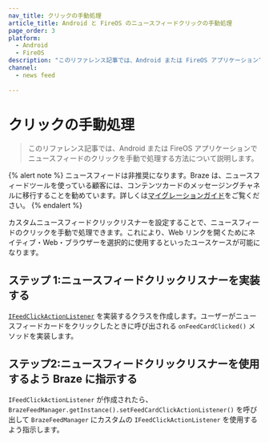```yaml
---
nav_title: クリックの手動処理
article_title: Android と FireOS のニュースフィードクリックの手動処理
page_order: 3
platform: 
  - Android
  - FireOS
description: "このリファレンス記事では、Android または FireOS アプリケーションでニュースフィードのクリックを手動で処理する方法について説明します。"
channel:
  - news feed
  
---
```


# クリックの手動処理

> このリファレンス記事では、Android または FireOS アプリケーションでニュースフィードのクリックを手動で処理する方法について説明します。

{% alert note %}
ニュースフィードは非推奨になります。Braze は、ニュースフィードツールを使っている顧客には、コンテンツカードのメッセージングチャネルに移行することを勧めています。詳しくは[マイグレーションガイド]({{site.baseurl}}/user_guide/message_building_by_channel/content_cards/migrating_from_news_feed/)をご覧ください。
{% endalert %}

カスタムニュースフィードクリックリスナーを設定することで、ニュースフィードのクリックを手動で処理できます。これにより、Web リンクを開くためにネイティブ・Web・ブラウザーを選択的に使用するといったユースケースが可能になります。

## ステップ 1:ニュースフィードクリックリスナーを実装する

[`IFeedClickActionListener`][37] を実装するクラスを作成します。ユーザーがニュースフィードカードをクリックしたときに呼び出される `onFeedCardClicked()` メソッドを実装します。

## ステップ2:ニュースフィードクリックリスナーを使用するよう Braze に指示する

`IFeedClickActionListener` が作成されたら、`BrazeFeedManager.getInstance().setFeedCardClickActionListener()` を呼び出して `BrazeFeedManager` にカスタムの `IFeedClickActionListener` を使用するよう指示します。

[37]: https://github.com/braze-inc/braze-android-sdk/blob/master/android-sdk-ui/src/main/java/com/braze/ui/feed/listeners/IFeedClickActionListener.java
